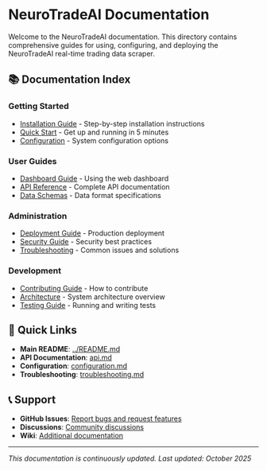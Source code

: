 # NeuroTradeAI Documentation

Welcome to the NeuroTradeAI documentation. This directory contains comprehensive guides for using, configuring, and deploying the NeuroTradeAI real-time trading data scraper.

## 📚 Documentation Index

### **Getting Started**
- [Installation Guide](installation.md) - Step-by-step installation instructions
- [Quick Start](quickstart.md) - Get up and running in 5 minutes
- [Configuration](configuration.md) - System configuration options

### **User Guides**
- [Dashboard Guide](dashboard.md) - Using the web dashboard
- [API Reference](api.md) - Complete API documentation
- [Data Schemas](schemas.md) - Data format specifications

### **Administration**
- [Deployment Guide](deployment.md) - Production deployment
- [Security Guide](security.md) - Security best practices
- [Troubleshooting](troubleshooting.md) - Common issues and solutions

### **Development**
- [Contributing Guide](../CONTRIBUTING.md) - How to contribute
- [Architecture](architecture.md) - System architecture overview
- [Testing Guide](testing.md) - Running and writing tests

## 🚀 Quick Links

- **Main README**: [../README.md](../README.md)
- **API Documentation**: [api.md](api.md)
- **Configuration**: [configuration.md](configuration.md)
- **Troubleshooting**: [troubleshooting.md](troubleshooting.md)

## 📞 Support

- **GitHub Issues**: [Report bugs and request features](https://github.com/yourusername/NeuroTradeAI/issues)
- **Discussions**: [Community discussions](https://github.com/yourusername/NeuroTradeAI/discussions)
- **Wiki**: [Additional documentation](https://github.com/yourusername/NeuroTradeAI/wiki)

---

*This documentation is continuously updated. Last updated: October 2025*
